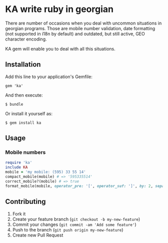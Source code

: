 # KA write ruby in georgian

There are number of occasions when you deal with uncommon situations in georgian programs.
Those are mobile number validation, date formatting (not supported in i18n by default)
and outdated, but still active, GEO character encoding.

KA gem will enable you to deal with all this situations.

## Installation

Add this line to your application's Gemfile:

    gem 'ka'

And then execute:

    $ bundle

Or install it yourself as:

    $ gem install ka

## Usage

### Mobile numbers

```ruby
require 'ka'
include KA
mobile = 'my mobile: (595) 33 55 14'
compact_mobile(mobile) # => '595335514'
correct_mobile?(mobile) # => true
format_mobile(mobile, operator_pre: '[', operator_suf: ']', by: 2, separator: ' ') #=> [595]33 55 14
```

## Contributing

1. Fork it
2. Create your feature branch (`git checkout -b my-new-feature`)
3. Commit your changes (`git commit -am 'Add some feature'`)
4. Push to the branch (`git push origin my-new-feature`)
5. Create new Pull Request
